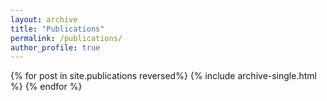 ```yaml
---
layout: archive
title: "Publications"
permalink: /publications/
author_profile: true
---
```


<!--{% if author.googlescholar %}
  You can also find my articles on <u><a href="{{author.googlescholar}}">my Google Scholar profile</a>.</u>
{% endif %}-->

<!--{% include base_path %}-->

{% for post in site.publications reversed%} {% include archive-single.html %} {% endfor %}

<!--{% for post in site.publications reversed %} {% include archive-single.html %} {% endfor %}-->
